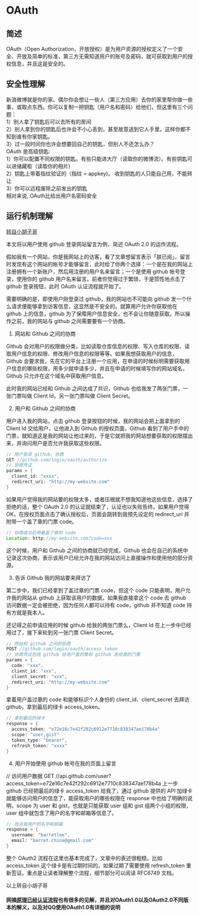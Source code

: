 # OAuth

## 简述
OAuth（Open Authorization，开放授权）是为用户资源的授权定义了一个安全、开放及简单的标准，第三方无需知道用户的账号及密码，就可获取到用户的授权信息，并且这是安全的。

## 安全性理解

新浪微博就是你的家。偶尔你会想让一些人（第三方应用）去你的家里帮你做一些事，或取点东西。你可以复制一把钥匙（用户名和密码）给他们，但这里有三个问题：<br />  1）别人拿了钥匙后可以去所有的房间<br />  2）别人拿到你的钥匙后也许会不小心丢到，甚至故意送到它人手里。这样你都不知到谁有你家钥匙。<br />  3）过一段时间你也许会想要回自己的钥匙，但别人不还怎么办？<br />   OAuth 是高级钥匙: <br />1）你可以配置不同权限的钥匙。有些只能进大厅（读取你的微博流）。有些钥匙可以进储藏柜（读取你的相片) <br />2）钥匙上带着指纹验证的（指纹 = appkey)。 收到钥匙的人只能自己用，不能转让 <br />3）你可以远程废除之前发出的钥匙<br />相对来说, OAuth比给出用户名密码安全


## 运行机制理解

[转自小胡子哥](http://www.barretlee.com/blog/2016/01/10/oauth2-introduce/)

本文将以用户使用 github 登录网站留言为例，简述 OAuth 2.0 的运作流程。

假如我有一个网站，你是我网站上的访客，看了文章想留言表示「朕已阅」，留言时发现有这个网站的帐号才能够留言，此时给了你两个选择：一个是在我的网站上注册拥有一个新账户，然后用注册的用户名来留言；一个是使用 github 帐号登录，使用你的 github 用户名来留言。前者你觉得过于繁琐，于是惯性地点击了 github 登录按钮，此时 OAuth 认证流程就开始了。

需要明确的是，即使用户刚登录过 github，我的网站也不可能向 github 发一个什么请求便能够拿到访客信息，这显然是不安全的。就算用户允许你获取他在 github 上的信息，github 为了保障用户信息安全，也不会让你随意获取。所以操作之前，我的网站与 github 之间需要要有一个协商。

1. 网站和 Github 之间的协商

Github 会对用户的权限做分类，比如读取仓库信息的权限、写入仓库的权限、读取用户信息的权限、修改用户信息的权限等等。如果我想获取用户的信息，Github 会要求我，先在它的平台上注册一个应用，在申请的时候标明需要获取用户信息的哪些权限，用多少就申请多少，并且在申请的时候填写你的网站域名，Github 只允许在这个域名中获取用户信息。

此时我的网站已经和 Github 之间达成了共识，Github 也给我发了两张门票，一张门票叫做 Client Id，另一张门票叫做 Client Secret。

2. 用户和 Github 之间的协商

用户进入我的网站，点击 github 登录按钮的时候，我的网站会把上面拿到的 Client Id 交给用户，让他进入到 Github 的授权页面，Github 看到了用户手中的门票，就知道这是我的网站让他过来的，于是它就把我的网站想要获取的权限摆出来，并询问用户是否允许我获取这些权限。

``` java
// 用户登录 github，协商
GET //github.com/login/oauth/authorize
// 协商凭证
params = {
  client_id: "xxxx",
  redirect_uri: "http://my-website.com"
}
```
如果用户觉得我的网站要的权限太多，或者压根就不想我知道他这些信息，选择了拒绝的话，整个 OAuth 2.0 的认证就结束了，认证也以失败告终。如果用户觉得 OK，在授权页面点击了确认授权后，页面会跳转到我预先设定的 redirect_uri 并附带一个盖了章的门票 code。
``` java
// 协商成功后带着盖了章的 code
Location: http://my-website.com?code=xxx
```
这个时候，用户和 Github 之间的协商就已经完成，Github 也会在自己的系统中记录这次协商，表示该用户已经允许在我的网站访问上直接操作和使用他的部分资源。

3. 告诉 Github 我的网站要来拜访了

第二步中，我们已经拿到了盖过章的门票 code，但这个 code 只能表明，用户允许我的网站从 github 上获取该用户的数据，如果我直接拿这个 code 去 github 访问数据一定会被拒绝，因为任何人都可以持有 code，github 并不知道 code 持有方就是我本人。

还记得之前申请应用的时候 github 给我的两张门票么，Client Id 在上一步中已经用过了，接下来轮到另一张门票 Client Secret。
``` java
// 网站和 github 之间的协商
POST //github.com/login/oauth/access_token
// 协商凭证包括 github 给用户盖的章和 github 发给我的门票
params = {
  code: "xxx",
  client_id: "xxx",
  client_secret: "xxx",
  redirect_uri: "http://my-website.com"
}
```
拿着用户盖过章的 code 和能够标识个人身份的 client_id、client_secret 去拜访 github，拿到最后的绿卡 access_token。
``` java
// 拿到最后的绿卡
response = {
  access_token: "e72e16c7e42f292c6912e7710c838347ae178b4a"
  scope: "user,gist"
  token_type: "bearer",
  refresh_token: "xxxx"
}
```
4. 用户开始使用 github 帐号在我的页面上留言

// 访问用户数据
GET //api.github.com/user?access_token=e72e16c7e42f292c6912e7710c838347ae178b4a
上一步 github 已经把最后的绿卡 access_token 给我了，通过 github 提供的 API 加绿卡就能够访问用户的信息了，能获取用户的哪些权限在 response 中也给了明确的说明，scope 为 user 和 gist，也就是只能获取 user 组和 gist 组两个小组的权限，user 组中就包含了用户的名字和邮箱等信息了。
``` java
// 告诉我用户的名字和邮箱
response = {
  username: "barretlee",
  email: "barret.china@gmail.com"
}
```
整个 OAuth2 流程在这里也基本完成了，文章中的表述很粗糙，比如 access_token 这个绿卡是有过期时间的，如果过期了需要使用 refresh_token 重新签证。重点是让读者理解整个流程，细节部分可以阅读 RFC6749 文档。

以上转自小胡子哥


#### 网摘[原理已经认证流程](http://kb.cnblogs.com/page/189153/)也有很多的见解，并且对OAuth1.0以及OAuth2.0不同版本的解义，以及对QQ使用OAuth1.0有详细的说明